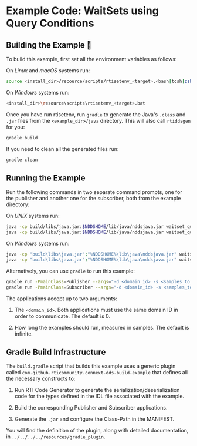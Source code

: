 # Example Code: WaitSets using Query Conditions

## Building the Example :wrench:

To build this example, first set all the environment variables as follows:

On *Linux* and *macOS* systems run:

```sh
source <install_dir>/recource/scripts/rtisetenv_<target>.<bash|tcsh|zsh>
```

On *Windows* systems run:

```sh
<install_dir>\resource\scripts\rtisetenv_<target>.bat
```

Once you have run rtisetenv, run `gradle` to generate the Java's `.class`
and `.jar` files from the `<example_dir>/java` directory. This will also call
`rtiddsgen` for you:

```sh
gradle build
```

If you need to clean all the generated files run:

```sh
gradle clean
```

## Running the Example

Run the following commands in two separate command prompts, one for the
publisher and another one for the subscriber, both from the example directory:

On *UNIX* systems run:

```sh
java -cp build/libs/java.jar:$NDDSHOME/lib/java/nddsjava.jar waitset_query_condPublisher  -d <domain_id> -s <samples_to_send>
java -cp build/libs/java.jar:$NDDSHOME/lib/java/nddsjava.jar waitset_query_condSubscriber -d <domain_id> -s <samples_to_receive>
```

On *Windows* systems run:

```sh
java -cp "build\libs\java.jar";"%NDDSHOME%\lib\java\nddsjava.jar" waitset_query_condPublisher  -d <domain_id> -s <samples_to_send>
java -cp "build\libs\java.jar";"%NDDSHOME%\lib\java\nddsjava.jar" waitset_query_condSubscriber -d <domain_id> -s <samples_to_receive>
```

Alternatively, you can use `gradle` to run this example:

```sh
gradle run -PmainClass=Publisher --args="-d <domain_id> -s <samples_to_send>"
gradle run -PmainClass=Subscriber --args="-d <domain_id> -s <samples_to_receive>"
```

The applications accept up to two arguments:

1.  The `<domain_id>`. Both applications must use the same domain ID in order
    to communicate. The default is 0.

2.  How long the examples should run, measured in samples. The default is
    infinite.

## Gradle Build Infrastructure

The `build.gradle` script that builds this example uses a generic plugin called
`com.github.rticommunity.connext-dds-build-example` that defines all the
necessary constructs to:

1.  Run RTI Code Generator to generate the serialization/deserialization code
for the types defined in the IDL file associated with the example.

2.  Build the corresponding Publisher and Subscriber applications.

3.  Generate the `.jar` and configure the Class-Path in the MANIFEST.

You will find the definition of the plugin, along with detailed
documentation, in `../../../../resources/gradle_plugin`.
